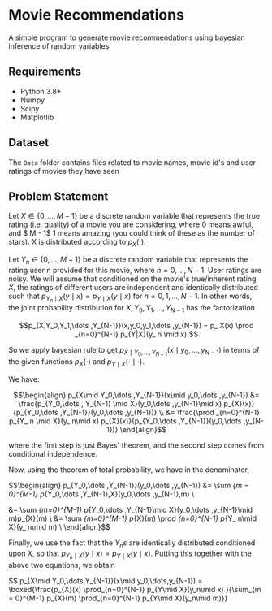 # Movie Recommendations

A simple program to generate movie recommendations using bayesian inference of random variables

## Requirements
- Python 3.8+
- Numpy
- Scipy
- Matplotlib

## Dataset
The `Data` folder contains files related to movie names, movie id's and user ratings of movies they have seen

## Problem Statement
Let $X\in \{ 0,\ldots ,M-1\}$ be a discrete random variable that represents the true rating (i.e. quality) of a movie you are considering, where 0 means awful, and $ M - 1$ 1 means amazing (you could think of these as the number of stars). X is distributed according to $p_{X}(\cdot )$.

Let $Y_ n\in \{ 0,\ldots ,M-1\}$ be a discrete random variable that represents the rating user n provided for this movie, where $n=0, \dots , N-1.$ User ratings are noisy. We will assume that conditioned on the movie's true/inherent rating $X$, the ratings of different users are independent and identically distributed such that $p_{Y_ n\mid X}(y \mid x) = p_{Y \mid X}(y \mid x)$ for $n=0,1,\ldots ,N-1.$ In other words, the joint probability distribution for $X, Y_0, Y_1, \dots, Y_{N-1}$ has the factorization


$$p_{X,Y_0,Y_1,\dots ,Y_{N-1}}(x,y_0,y_1,\dots ,y_{N-1}) = p_ X(x) \prod _{n=0}^{N-1} p_{Y|X}(y_ n \mid x).$$

So we apply bayesian rule to get $p_{X \mid Y_0,\dots ,Y_{N-1}}(x\mid y_0,\dots ,y_{N-1})$ in terms of the given functions $p_{X}(\cdot )$ and $p_{Y \mid X}(\cdot \mid \cdot )$.

We have:

$$\begin{align}
p_{X\mid Y_0,\dots ,Y_{N-1}}(x\mid y_0,\dots ,y_{N-1}) &= \frac{p_{Y_0,\dots , Y_{N-1} \mid X}(y_0,\dots ,y_{N-1}\mid x) p_{X}(x)}{p_{Y_0,\dots ,Y_{N-1}}(y_0,\dots ,y_{N-1})} \\
&= \frac{\prod _{n=0}^{N-1} p_{Y_ n \mid X}(y_ n\mid x) p_{X}(x)}{p_{Y_0,\dots ,Y_{N-1}}(y_0,\dots ,y_{N-1})}
\end{align}$$

where the first step is just Bayes' theorem, and the second step comes from conditional independence.

Now, using the theorem of total probability, we have in the denominator,

$$\begin{align}
p_{Y_0,\dots ,Y_{N-1}}(y_0,\dots ,y_{N-1}) &= \sum _{m = 0}^{M-1} p_{Y_0,\dots ,Y_{N-1},X}(y_0,\dots ,y_{N-1},m) \\

&= \sum _{m=0}^{M-1} p_{Y_0,\dots ,Y_{N-1}\mid X}(y_0,\dots ,y_{N-1}\mid m)p_{X}(m) \\
&= \sum _{m=0}^{M-1} p_{X}(m) \prod _{n=0}^{N-1} p_{Y_ n\mid X}(y_ n\mid m) \\
\end{align}$$

Finally, we use the fact that the $Y_ ns$ are identically distributed conditioned upon $X$, so that $p_{Y_ n\mid X}(y\mid x) = p_{Y\mid X}(y\mid x)$. Putting this together with the above two equations, we obtain

$$ p_{X\mid Y_0,\dots,Y_{N-1}}(x\mid y_0,\dots,y_{N-1}) = \boxed{\frac{p_{X}(x) \prod_{n=0}^{N-1} p_{Y\mid X}(y_n\mid x) }{\sum_{m = 0}^{M-1} p_{X}(m) \prod_{n=0}^{N-1} p_{Y\mid X}(y_n\mid m)}}
